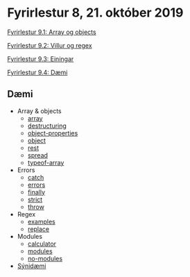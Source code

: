 # Fyrirlestur 8, 21. október 2019

[Fyrirlestur 9.1: Array og objects](09.1.array.objects.md)

[Fyrirlestur 9.2: Villur og regex](09.2.errors.regex.md)

[Fyrirlestur 9.3: Einingar](09.3.modules.md)

[Fyrirlestur 9.4: Dæmi](09.4.daemi.md)

## Dæmi

* Array & objects
  - [array](daemi/array.objects/array.js)
  - [destructuring](daemi/array.objects/destructuring.js)
  - [object-properties](daemi/array.objects/object-properties.js)
  - [object](daemi/array.objects/object.js)
  - [rest](daemi/array.objects/rest.js)
  - [spread](daemi/array.objects/spread.js)
  - [typeof-array](daemi/array.objects/typeof-array.js)
* Errors
  - [catch](daemi/errors/catch.js)
  - [errors](daemi/errors/errors.js)
  - [finally](daemi/errors/finally.js)
  - [strict](daemi/errors/strict.js)
  - [throw](daemi/errors/throw.js)
* Regex
  - [examples](daemi/regex/examples.js)
  - [replace](daemi/regex/replace.js)
* Modules
  - [calculator](daemi/modules/calculator.js)
  - [modules](daemi/modules/modules.js)
  - [no-modules](daemi/modules/no-modules.js)
* [Sýnidæmi](daemi/synidaemi/)
